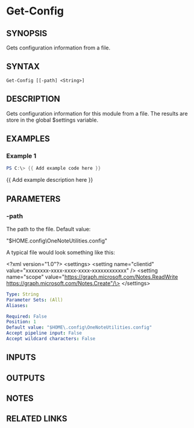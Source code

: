 # Get-Config

## SYNOPSIS
Gets configuration information from a file.

## SYNTAX

```
Get-Config [[-path] <String>]
```

## DESCRIPTION
Gets configuration information for this module from a file. 
The results are store in the global $settings variable.

## EXAMPLES

### Example 1
```powershell
PS C:\> {{ Add example code here }}
```

{{ Add example description here }}

## PARAMETERS

### -path
The path to the file.
Default value:

"$HOME\.config\OneNoteUtilities.config"

A typical file would look something like this:

\<?xml version="1.0"?\>
\<settings\>
    \<setting name="clientid" value="xxxxxxxx-xxxx-xxxx-xxxx-xxxxxxxxxxxx" /\>
    \<setting name="scope" value="https://graph.microsoft.com/Notes.ReadWrite https://graph.microsoft.com/Notes.Create"/\>
\</settings\>

```yaml
Type: String
Parameter Sets: (All)
Aliases:

Required: False
Position: 1
Default value: "$HOME\.config\OneNoteUtilities.config"
Accept pipeline input: False
Accept wildcard characters: False
```

## INPUTS

## OUTPUTS

## NOTES

## RELATED LINKS
